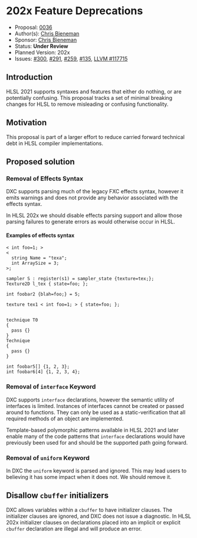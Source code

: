 <!-- {% raw %} -->

# 202x Feature Deprecations

* Proposal: [0036](0036-202x-deprecations.md)
* Author(s): [Chris Bieneman](https://github.com/llvm-beanz)
* Sponsor: [Chris Bieneman](https://github.com/llvm-beanz)
* Status: **Under Review**
* Planned Version: 202x
* Issues: [#300](https://github.com/microsoft/hlsl-specs/issues/380),
  [#291](https://github.com/microsoft/hlsl-specs/issues/291),
  [#259](https://github.com/microsoft/hlsl-specs/issues/259),
  [#135](https://github.com/microsoft/hlsl-specs/issues/135),
  [LLVM #117715](https://github.com/llvm/llvm-project/issues/117715)

## Introduction

HLSL 2021 supports syntaxes and features that either do nothing, or are
potentially confusing. This proposal tracks a set of minimal breaking changes
for HLSL to remove misleading or confusing functionality.

## Motivation

This proposal is part of a larger effort to reduce carried forward technical
debt in HLSL compiler implementations.

## Proposed solution

### Removal of Effects Syntax

DXC supports parsing much of the legacy FXC effects syntax, however it emits
warnings and does not provide any behavior associated with the effects syntax.

In HLSL 202x we should disable effects parsing support and allow those parsing
failures to generate errors as would otherwise occur in HLSL.

#### Examples of effects syntax

```hlsl
< int foo=1; >
<
  string Name = "texa";
  int ArraySize = 3;
>;

sampler S : register(s1) = sampler_state {texture=tex;};
Texture2D l_tex { state=foo; };

int foobar2 {blah=foo;} = 5;

texture tex1 < int foo=1; > { state=foo; };


technique T0
{
  pass {}
}
Technique
{
  pass {}
}

int foobar5[] {1, 2, 3};
int foobar6[4] {1, 2, 3, 4};
```

### Removal of `interface` Keyword

DXC supports `interface` declarations, however the semantic utility of
interfaces is limited. Instances of interfaces cannot be created or passed
around to functions. They can only be used as a static-verification that all
required methods of an object are implemented.

Template-based polymorphic patterns available in HLSL 2021 and later enable many
of the code patterns that `interface` declarations would have previously been
used for and should be the supported path going forward.

### Removal of `uniform` Keyword

In DXC the `uniform` keyword is parsed and ignored. This may lead users to
believing it has some impact when it does not. We should remove it.

## Disallow `cbuffer` initializers

DXC allows variables within a `cbuffer` to have initializer clauses. The
initializer clauses are ignored, and DXC does not issue a diagnostic. In HLSL
202x initializer clauses on declarations placed into an implicit or explicit
`cbuffer` declaration are illegal and will produce an error.

<!-- {% endraw %} -->
